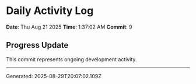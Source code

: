 # Daily Activity Log

**Date**: Thu Aug 21 2025
**Time**: 1:37:02 AM
**Commit**: 9

## Progress Update

This commit represents ongoing development activity.

---
Generated: 2025-08-29T20:07:02.109Z
